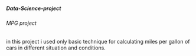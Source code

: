 ##### Data-Science-project
###### MPG project 
in this project i used only basic technique for calculating miles per gallon of cars in different situation and conditions.
